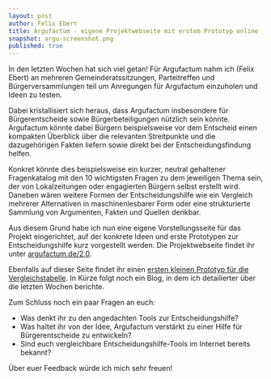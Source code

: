 ```yaml
---
layout: post
author: Felix Ebert
title: Argufactum - eigene Projektwebseite mit erstem Prototyp online
snapshot: argu-screenshot.png
published: true
---
```


In den letzten Wochen hat sich viel getan! Für Argufactum nahm ich (Felix Ebert) an mehreren Gemeinderatssitzungen, Parteitreffen und Bürgerversammlungen teil um Anregungen für Argufactum einzuholen und Ideen zu testen.

Dabei kristallisiert sich heraus, dass Argufactum insbesondere für Bürgerentscheide sowie Bürgerbeteiligungen nützlich sein könnte. Argufactum könnte dabei Bürgern beispielsweise vor dem Entscheid einen kompakten Überblick über die relevanten Streitpunkte und die dazugehörigen Fakten liefern sowie direkt bei der Entscheidungsfindung helfen.

Konkret könnte dies beispielsweise ein kurzer, neutral gehaltener Fragenkatalog mit den 10 wichtigsten Fragen zu dem jeweiligen Thema sein, der von Lokalzeitungen oder engagierten Bürgern selbst erstellt wird. Daneben wären weitere Formen der Entscheidungshilfe wie ein Vergleich mehrerer Alternativen in maschinenlesbarer Form oder eine strukturierte Sammlung von Argumenten, Fakten und Quellen denkbar.

Aus diesem Grund habe ich nun eine eigene Vorstellungsseite für das Projekt eingerichtet, auf der konkrete Ideen und erste Prototypen zur Entscheidungshilfe kurz vorgestellt werden. Die Projektwebseite findet ihr unter <a href="http://argufactum.de/2.0">argufactum.de/2.0</a>.

Ebenfalls auf dieser Seite findet ihr einen <a href="http://argufactum.de/2.0/comparison.html">ersten kleinen Prototyp für die Vergleichstabelle</a>. In Kürze folgt noch ein Blog, in dem ich detailierter über die letzten Wochen berichte. 

Zum Schluss noch ein paar Fragen an euch:

* Was denkt ihr zu den angedachten Tools zur Entscheidungshilfe?
* Was haltet ihr von der Idee, Argufactum verstärkt zu einer Hilfe für Bürgerentscheide zu entwickeln?
* Sind euch vergleichbare Entscheidungshilfe-Tools im Internet bereits bekannt?

Über euer Feedback würde ich mich sehr freuen!
